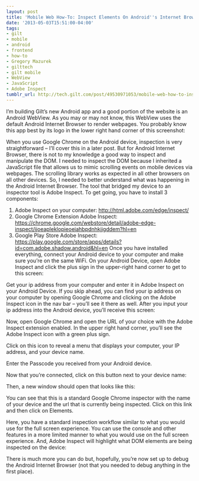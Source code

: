 ```yaml
---
layout: post
title: 'Mobile Web How-To: Inspect Elements On Android''s Internet Browser'
date: '2013-05-03T15:51:00-04:00'
tags:
- gilt
- mobile
- android
- frontend
- how-to
- Gregory Mazurek
- gilttech
- gilt mobile
- WebView
- JavaScript
- Adobe Inspect
tumblr_url: http://tech.gilt.com/post/49530971053/mobile-web-how-to-inspect-elements-on-androids
---
```

I’m building Gilt’s new Android app and a good portion of the website is an Android WebView. As you may or may not know, this WebView uses the default Android Internet Browser to render webpages. You probably know this app best by its logo in the lower right hand corner of this screenshot:

When you use Google Chrome on the Android device, inspection is very straightforward – I’ll cover this in a later post. But for Android Internet Browser, there is not to my knowledge a good way to inspect and manipulate the DOM.
I needed to inspect the DOM because I inherited a JavaScript file that allows us to mimic scrolling events on mobile devices via webpages. The scrolling library works as expected in all other browsers on all other devices. So, I needed to better understand what was happening in the Android Internet Browser.
The tool that bridged my device to an inspector tool is Adobe Inspect. To get going, you have to install 3 components:
1. Adobe Inspect on your computer: http://html.adobe.com/edge/inspect/
2. Google Chrome Extension Adobe Inspect: https://chrome.google.com/webstore/detail/adobe-edge-inspect/ijoeapleklopieoejahbpdnhkjjgddem?hl=en
3. Google Play Store Adobe Inspect: https://play.google.com/store/apps/details?id=com.adobe.shadow.android&hl=en
Once you have installed everything, connect your Android device to your computer and make sure you’re on the same WiFi. On your Android Device, open Adobe Inspect and click the plus sign in the upper-right hand corner to get to this screen:

Get your ip address from your computer and enter it in Adobe Inspect on your Android Device. If you skip ahead, you can find your ip address on your computer by opening Google Chrome and clicking on the Adobe Inspect icon in the nav bar – you’ll see it there as well. After you input your ip address into the Android device, you’ll receive this screen:


Now, open Google Chrome and open the URL of your choice with the Adobe Inspect extension enabled. In the upper right hand corner, you’ll see the Adobe Inspect icon with a green plus sign.


Click on this icon to reveal a menu that displays your computer, your IP address, and your device name.

Enter the Passcode you received from your Android device.

Now that you’re connected, click on this button next to your device name:

Then, a new window should open that looks like this:

You can see that this is a standard Google Chrome inspector with the name of your device and the url that is currently being inspected. Click on this link and then click on Elements.

Here, you have a standard inspection workflow similar to what you would use for the full screen experience. You can use the console and other features in a more limited manner to what you would use on the full screen experience. And, Adobe Inspect will highlight what DOM elements are being inspected on the device:


There is much more you can do but, hopefully, you’re now set up to debug the Android Internet Browser (not that you needed to debug anything in the first place).
